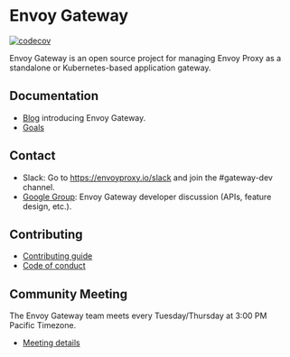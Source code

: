 # Envoy Gateway
[![codecov](https://codecov.io/gh/envoyproxy/gateway/branch/main/graph/badge.svg)](https://codecov.io/gh/envoyproxy/gateway)

Envoy Gateway is an open source project for managing Envoy Proxy as a standalone or
Kubernetes-based application gateway.

## Documentation

* [Blog][blog] introducing Envoy Gateway.
* [Goals](GOALS.md)

## Contact

* Slack: Go to https://envoyproxy.io/slack and join the #gateway-dev channel.
* [Google Group][group]: Envoy Gateway developer discussion (APIs, feature design, etc.).

## Contributing

* [Contributing guide](CONTRIBUTING.md)
* [Code of conduct](CODE_OF_CONDUCT.md)

## Community Meeting

The Envoy Gateway team meets every Tuesday/Thursday at 3:00 PM Pacific Timezone.

* [Meeting details][meeting]

[meeting]: https://docs.google.com/document/d/1leqwsHX8N-XxNEyTflYjRur462ukFxd19Rnk3Uzy55I/edit?usp=sharing
[group]: https://groups.google.com/forum/#!forum/envoy-gateway-developers
[blog]: https://blog.envoyproxy.io/introducing-envoy-gateway-ad385cc59532
